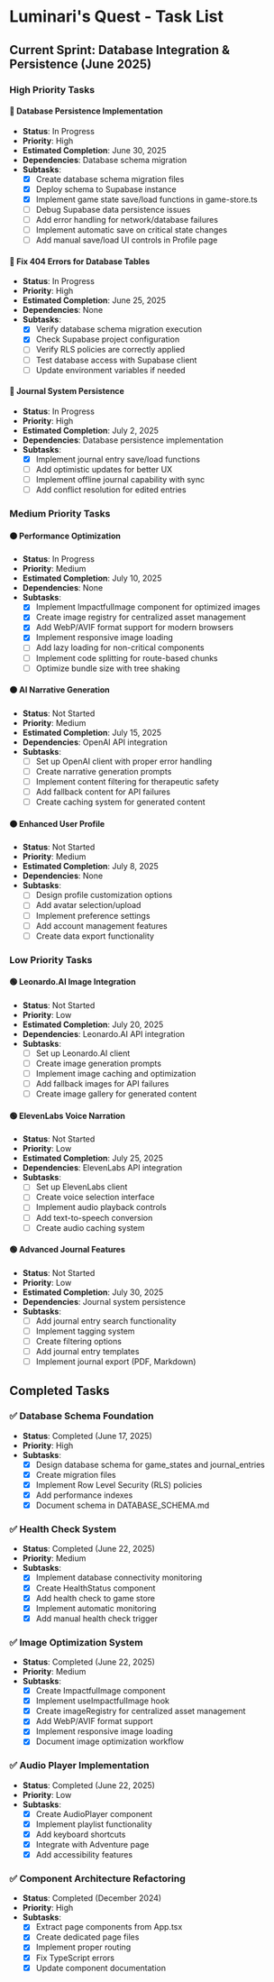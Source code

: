# Luminari's Quest - Task List

## Current Sprint: Database Integration & Persistence (June 2025)

### High Priority Tasks

#### 🔴 Database Persistence Implementation
- **Status**: In Progress
- **Priority**: High
- **Estimated Completion**: June 30, 2025
- **Dependencies**: Database schema migration
- **Subtasks**:
  - [x] Create database schema migration files
  - [x] Deploy schema to Supabase instance
  - [x] Implement game state save/load functions in game-store.ts
  - [ ] Debug Supabase data persistence issues
  - [ ] Add error handling for network/database failures
  - [ ] Implement automatic save on critical state changes
  - [ ] Add manual save/load UI controls in Profile page

#### 🔴 Fix 404 Errors for Database Tables
- **Status**: In Progress
- **Priority**: High
- **Estimated Completion**: June 25, 2025
- **Dependencies**: None
- **Subtasks**:
  - [x] Verify database schema migration execution
  - [x] Check Supabase project configuration
  - [ ] Verify RLS policies are correctly applied
  - [ ] Test database access with Supabase client
  - [ ] Update environment variables if needed

#### 🔴 Journal System Persistence
- **Status**: In Progress
- **Priority**: High
- **Estimated Completion**: July 2, 2025
- **Dependencies**: Database persistence implementation
- **Subtasks**:
  - [x] Implement journal entry save/load functions
  - [ ] Add optimistic updates for better UX
  - [ ] Implement offline journal capability with sync
  - [ ] Add conflict resolution for edited entries

### Medium Priority Tasks

#### 🟠 Performance Optimization
- **Status**: In Progress
- **Priority**: Medium
- **Estimated Completion**: July 10, 2025
- **Dependencies**: None
- **Subtasks**:
  - [x] Implement ImpactfulImage component for optimized images
  - [x] Create image registry for centralized asset management
  - [x] Add WebP/AVIF format support for modern browsers
  - [x] Implement responsive image loading
  - [ ] Add lazy loading for non-critical components
  - [ ] Implement code splitting for route-based chunks
  - [ ] Optimize bundle size with tree shaking

#### 🟠 AI Narrative Generation
- **Status**: Not Started
- **Priority**: Medium
- **Estimated Completion**: July 15, 2025
- **Dependencies**: OpenAI API integration
- **Subtasks**:
  - [ ] Set up OpenAI client with proper error handling
  - [ ] Create narrative generation prompts
  - [ ] Implement content filtering for therapeutic safety
  - [ ] Add fallback content for API failures
  - [ ] Create caching system for generated content

#### 🟠 Enhanced User Profile
- **Status**: Not Started
- **Priority**: Medium
- **Estimated Completion**: July 8, 2025
- **Dependencies**: None
- **Subtasks**:
  - [ ] Design profile customization options
  - [ ] Add avatar selection/upload
  - [ ] Implement preference settings
  - [ ] Add account management features
  - [ ] Create data export functionality

### Low Priority Tasks

#### 🟢 Leonardo.AI Image Integration
- **Status**: Not Started
- **Priority**: Low
- **Estimated Completion**: July 20, 2025
- **Dependencies**: Leonardo.AI API integration
- **Subtasks**:
  - [ ] Set up Leonardo.AI client
  - [ ] Create image generation prompts
  - [ ] Implement image caching and optimization
  - [ ] Add fallback images for API failures
  - [ ] Create image gallery for generated content

#### 🟢 ElevenLabs Voice Narration
- **Status**: Not Started
- **Priority**: Low
- **Estimated Completion**: July 25, 2025
- **Dependencies**: ElevenLabs API integration
- **Subtasks**:
  - [ ] Set up ElevenLabs client
  - [ ] Create voice selection interface
  - [ ] Implement audio playback controls
  - [ ] Add text-to-speech conversion
  - [ ] Create audio caching system

#### 🟢 Advanced Journal Features
- **Status**: Not Started
- **Priority**: Low
- **Estimated Completion**: July 30, 2025
- **Dependencies**: Journal system persistence
- **Subtasks**:
  - [ ] Add journal entry search functionality
  - [ ] Implement tagging system
  - [ ] Create filtering options
  - [ ] Add journal entry templates
  - [ ] Implement journal export (PDF, Markdown)

## Completed Tasks

### ✅ Database Schema Foundation
- **Status**: Completed (June 17, 2025)
- **Priority**: High
- **Subtasks**:
  - [x] Design database schema for game_states and journal_entries
  - [x] Create migration files
  - [x] Implement Row Level Security (RLS) policies
  - [x] Add performance indexes
  - [x] Document schema in DATABASE_SCHEMA.md

### ✅ Health Check System
- **Status**: Completed (June 22, 2025)
- **Priority**: Medium
- **Subtasks**:
  - [x] Implement database connectivity monitoring
  - [x] Create HealthStatus component
  - [x] Add health check to game store
  - [x] Implement automatic monitoring
  - [x] Add manual health check trigger

### ✅ Image Optimization System
- **Status**: Completed (June 22, 2025)
- **Priority**: Medium
- **Subtasks**:
  - [x] Create ImpactfulImage component
  - [x] Implement useImpactfulImage hook
  - [x] Create imageRegistry for centralized asset management
  - [x] Add WebP/AVIF format support
  - [x] Implement responsive image loading
  - [x] Document image optimization workflow

### ✅ Audio Player Implementation
- **Status**: Completed (June 22, 2025)
- **Priority**: Low
- **Subtasks**:
  - [x] Create AudioPlayer component
  - [x] Implement playlist functionality
  - [x] Add keyboard shortcuts
  - [x] Integrate with Adventure page
  - [x] Add accessibility features

### ✅ Component Architecture Refactoring
- **Status**: Completed (December 2024)
- **Priority**: High
- **Subtasks**:
  - [x] Extract page components from App.tsx
  - [x] Create dedicated page files
  - [x] Implement proper routing
  - [x] Fix TypeScript errors
  - [x] Update component documentation